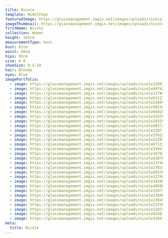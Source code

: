 ```yaml
---
title: Nicole
template: ModelPage
featuredImage: https://glassmanagement.imgix.net/images/uploads/nicole37625481.jpg
imageThumbnail: https://glassmanagement.imgix.net/images/uploads/nicole-hs.jpg
firstName: Nicole
collection: Women
height: 183cm
measurementType: bust
bust: 81cm
waist: 68cm
hips: 92cm
size: 6-8
shoeSize: 9.5-10
hair: Blonde
eyes: Blue
imagePortfolio:
  - image: https://glassmanagement.imgix.net/images/uploads/nicole3289120.jpg
  - image: https://glassmanagement.imgix.net/images/uploads/nicole8974283.jpg
  - image: https://glassmanagement.imgix.net/images/uploads/nicole32789.jpg
  - image: https://glassmanagement.imgix.net/images/uploads/nicole63127890.jpg
  - image: https://glassmanagement.imgix.net/images/uploads/nicole32849023.jpg
  - image: https://glassmanagement.imgix.net/images/uploads/nicole9823478.jpg
  - image: https://glassmanagement.imgix.net/images/uploads/nicole04928793.jpg
  - image: https://glassmanagement.imgix.net/images/uploads/nicole32678.jpg
  - image: https://glassmanagement.imgix.net/images/uploads/nicole18329.jpg
  - image: https://glassmanagement.imgix.net/images/uploads/nicole9837284.jpg
  - image: https://glassmanagement.imgix.net/images/uploads/nicole3287.jpg
  - image: https://glassmanagement.imgix.net/images/uploads/nicole37625481.jpg
  - image: https://glassmanagement.imgix.net/images/uploads/nicole13287.jpg
  - image: https://glassmanagement.imgix.net/images/uploads/nicole671328.jpg
  - image: https://glassmanagement.imgix.net/images/uploads/nicole32947861538294.jpg
  - image: https://glassmanagement.imgix.net/images/uploads/nicole16782.jpg
  - image: https://glassmanagement.imgix.net/images/uploads/nicole42876432.jpg
  - image: https://glassmanagement.imgix.net/images/uploads/nicole237489.jpg
  - image: https://glassmanagement.imgix.net/images/uploads/nicole2783490.jpg
  - image: https://glassmanagement.imgix.net/images/uploads/nicole892364239.jpg
  - image: https://glassmanagement.imgix.net/images/uploads/nicole32748.jpg
  - image: https://glassmanagement.imgix.net/images/uploads/nicole342897863.jpg
  - image: https://glassmanagement.imgix.net/images/uploads/nicole4958022384.jpg
  - image: https://glassmanagement.imgix.net/images/uploads/nicole328746.jpg
  - image: https://glassmanagement.imgix.net/images/uploads/nicole2384672.jpg
  - image: https://glassmanagement.imgix.net/images/uploads/nicole238497.jpg
  - image: https://glassmanagement.imgix.net/images/uploads/nicole237488.jpg
  - image: https://glassmanagement.imgix.net/images/uploads/nicole328749.jpg
  - image: https://glassmanagement.imgix.net/images/uploads/nicole924837.jpg
  - image: https://glassmanagement.imgix.net/images/uploads/nicole328479.jpg
meta:
  title: Nicole
---
```


